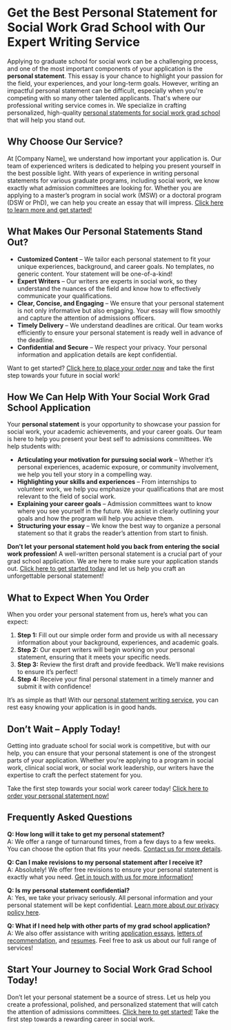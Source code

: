 # Get the Best Personal Statement for Social Work Grad School with Our Expert Writing Service

Applying to graduate school for social work can be a challenging process, and one of the most important components of your application is the **personal statement**. This essay is your chance to highlight your passion for the field, your experiences, and your long-term goals. However, writing an impactful personal statement can be difficult, especially when you're competing with so many other talented applicants. That's where our professional writing service comes in. We specialize in crafting personalized, high-quality [personal statements for social work grad school](https://tinyurl.com/topessay?keyword=personal+statement+for+social+work+grad+school) that will help you stand out.

## Why Choose Our Service?

At [Company Name], we understand how important your application is. Our team of experienced writers is dedicated to helping you present yourself in the best possible light. With years of experience in writing personal statements for various graduate programs, including social work, we know exactly what admission committees are looking for. Whether you are applying to a master’s program in social work (MSW) or a doctoral program (DSW or PhD), we can help you create an essay that will impress. [Click here to learn more and get started!](https://tinyurl.com/topessay?keyword=personal+statement+for+social+work+grad+school)

## What Makes Our Personal Statements Stand Out?

- **Customized Content** – We tailor each personal statement to fit your unique experiences, background, and career goals. No templates, no generic content. Your statement will be one-of-a-kind!
- **Expert Writers** – Our writers are experts in social work, so they understand the nuances of the field and know how to effectively communicate your qualifications.
- **Clear, Concise, and Engaging** – We ensure that your personal statement is not only informative but also engaging. Your essay will flow smoothly and capture the attention of admissions officers.
- **Timely Delivery** – We understand deadlines are critical. Our team works efficiently to ensure your personal statement is ready well in advance of the deadline.
- **Confidential and Secure** – We respect your privacy. Your personal information and application details are kept confidential.

Want to get started? [Click here to place your order now](https://tinyurl.com/topessay?keyword=personal+statement+for+social+work+grad+school) and take the first step towards your future in social work!

## How We Can Help With Your Social Work Grad School Application

Your **personal statement** is your opportunity to showcase your passion for social work, your academic achievements, and your career goals. Our team is here to help you present your best self to admissions committees. We help students with:

- **Articulating your motivation for pursuing social work** – Whether it’s personal experiences, academic exposure, or community involvement, we help you tell your story in a compelling way.
- **Highlighting your skills and experiences** – From internships to volunteer work, we help you emphasize your qualifications that are most relevant to the field of social work.
- **Explaining your career goals** – Admission committees want to know where you see yourself in the future. We assist in clearly outlining your goals and how the program will help you achieve them.
- **Structuring your essay** – We know the best way to organize a personal statement so that it grabs the reader’s attention from start to finish.

**Don’t let your personal statement hold you back from entering the social work profession!** A well-written personal statement is a crucial part of your grad school application. We are here to make sure your application stands out. [Click here to get started today](https://tinyurl.com/topessay?keyword=personal+statement+for+social+work+grad+school) and let us help you craft an unforgettable personal statement!

## What to Expect When You Order

When you order your personal statement from us, here’s what you can expect:

1. **Step 1:** Fill out our simple order form and provide us with all necessary information about your background, experiences, and academic goals.
2. **Step 2:** Our expert writers will begin working on your personal statement, ensuring that it meets your specific needs.
3. **Step 3:** Review the first draft and provide feedback. We’ll make revisions to ensure it’s perfect!
4. **Step 4:** Receive your final personal statement in a timely manner and submit it with confidence!

It’s as simple as that! With our [personal statement writing service](https://tinyurl.com/topessay?keyword=personal+statement+for+social+work+grad+school), you can rest easy knowing your application is in good hands.

## Don’t Wait – Apply Today!

Getting into graduate school for social work is competitive, but with our help, you can ensure that your personal statement is one of the strongest parts of your application. Whether you're applying to a program in social work, clinical social work, or social work leadership, our writers have the expertise to craft the perfect statement for you.

Take the first step towards your social work career today! [Click here to order your personal statement now!](https://tinyurl.com/topessay?keyword=personal+statement+for+social+work+grad+school)

## Frequently Asked Questions

**Q: How long will it take to get my personal statement?**  
A: We offer a range of turnaround times, from a few days to a few weeks. You can choose the option that fits your needs. [Contact us for more details](https://tinyurl.com/topessay?keyword=personal+statement+for+social+work+grad+school).

**Q: Can I make revisions to my personal statement after I receive it?**  
A: Absolutely! We offer free revisions to ensure your personal statement is exactly what you need. [Get in touch with us for more information!](https://tinyurl.com/topessay?keyword=personal+statement+for+social+work+grad+school)

**Q: Is my personal statement confidential?**  
A: Yes, we take your privacy seriously. All personal information and your personal statement will be kept confidential. [Learn more about our privacy policy here](https://tinyurl.com/topessay?keyword=personal+statement+for+social+work+grad+school).

**Q: What if I need help with other parts of my grad school application?**  
A: We also offer assistance with writing [application essays](https://tinyurl.com/topessay?keyword=personal+statement+for+social+work+grad+school), [letters of recommendation](https://tinyurl.com/topessay?keyword=personal+statement+for+social+work+grad+school), and [resumes](https://tinyurl.com/topessay?keyword=personal+statement+for+social+work+grad+school). Feel free to ask us about our full range of services!

## Start Your Journey to Social Work Grad School Today!

Don’t let your personal statement be a source of stress. Let us help you create a professional, polished, and personalized statement that will catch the attention of admissions committees. [Click here to get started!](https://tinyurl.com/topessay?keyword=personal+statement+for+social+work+grad+school) Take the first step towards a rewarding career in social work.
